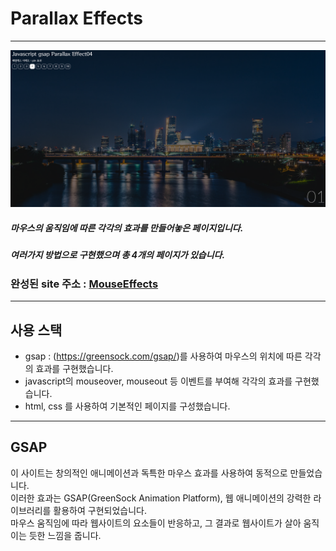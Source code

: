 # Parallax Effects
-------------------------------

![parallaxEffects 썸네일이미지](/img/parallax_thumb.PNG)

##### 마우스의 움직임에 따른 각각의 효과를 만들어놓은 페이지입니다.    
##### 여러가지 방법으로 구현했으며 총 4개의 페이지가 있습니다.

### 완성된 site 주소 : [MouseEffects][mouselink]
[mouselink]: https://dlgnsrb227.github.io/web2023/javascript/mouse/mouseEffect01.html "go mouseEffects"

------------------------------
## 사용 스택
- gsap : (https://greensock.com/gsap/)를 사용하여 마우스의 위치에 따른 각각의 효과를 구현했습니다.
- javascript의 mouseover, mouseout 등 이벤트를 부여해 각각의 효과를 구현했습니다.
- html, css 를 사용하여 기본적인 페이지를 구성했습니다.

-----------------------------------
## GSAP    
  이 사이트는 창의적인 애니메이션과 독특한 마우스 효과를 사용하여 동적으로 만들었습니다.    
 이러한 효과는 GSAP(GreenSock Animation Platform), 웹 애니메이션의 강력한 라이브러리를 활용하여 구현되었습니다.    
 마우스 움직임에 따라 웹사이트의 요소들이 반응하고, 그 결과로 웹사이트가 살아 움직이는 듯한 느낌을 줍니다. 
